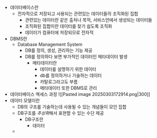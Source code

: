 - 데이터베이스란
	- 전자적으로 저장되고 사용되는 관련있는 데이터들의 조직화된 집합
		- 관련있는 데이터란 같은 출처나 목적, 서비스안에서 생성되는 데이터들
		- 조직화된 집합이란 데이터를 찾기 쉽도록 조직화
		- 데이터가 컴퓨터에 저장되므로 전자적
- DBMS란
	- Database Management System
		- DB를 정의, 생성, 관리하는 기능 제공
		- DB를 정의하다 보면 부가적인 데이터인 메타데이터 발생
			- 메타데이터란
				- 데이터를 설명하기 위한 데이터
				- db를 정의하거나 기술하는 데이터
				- 카탈로그라고도 부름
				- 메타데이터 또한 DBMS로 관리
- 데이터베이스 엑세스 과정
  ![[Pasted image 20250303172914.png|300]]
- 데이터 모델이란
	- DB의 구조를 기술하는데 사용될 수 있는 개념들이 모인 집합
	- DB구조를 *추상화*해서 표현할 수 있는 수단 제공
		- DB구조란
			- 데이터
	- 